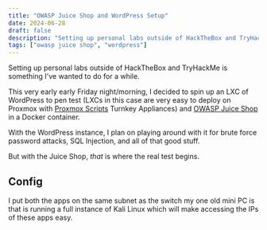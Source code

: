 ```yaml
---
title: "OWASP Juice Shop and WordPress Setup"
date: 2024-06-28
draft: false
description: "Setting up personal labs outside of HackTheBox and TryHackMe is something I've wanted to do for a while."
tags: ["owasp juice shop", "wordpress"]
---
```


Setting up personal labs outside of HackTheBox and TryHackMe is something I've wanted to do for a while.
<!--truncate-->

This very early early Friday night/morning, I decided to spin up an LXC of WordPress to pen test (LXCs in this case are very easy to deploy on Proxmox with [Proxmox Scripts](https://tteck.github.io/Proxmox/#turnkey-lxc-appliances) Turnkey Appliances) and [OWASP Juice Shop](https://owasp.org/www-project-juice-shop/) in a Docker container.

With the WordPress instance, I plan on playing around with it for brute force password attacks, SQL Injection, and all of that good stuff.

But with the Juice Shop, *that* is where the real test begins.

## Config

I put both the apps on the same subnet as the switch my one old mini PC is that is running a full instance of Kali Linux which will make accessing the IPs of these apps easy.